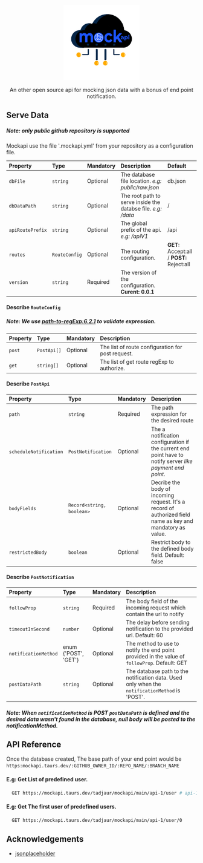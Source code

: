 <p align="center">
  <img src="https://raw.githubusercontent.com/Tadjaur/mockapi/main/assets/logo.png" width="200" alt="Mock Api Logo" />
</p>

<p align="center">
<span> An other open source api for mocking json data with a bonus of end point notification.</span>
</p>


## Serve Data
##### **Note: only public github repository is supported**

Mockapi use the file '.mockapi.yml' from your repository
as a configuration file.


| Property     | Type     | Mandatory | Description                                     | Default        |
| :----------- | :------- | :-------- | :---------------------------------------------- | :------------- |
| `dbFile`     | `string` | Optional  | The database file location. _e.g: public/raw.json_| db.json      |
| `dbDataPath` | `string` | Optional  | The root path to serve inside the databse file. _e.g: /data_ | / |
| `apiRoutePrefix` | `string` | Optional | The global prefix of the api. _e.g: /apiV1_  | /api           |
| `routes`     | `RouteConfig` | Optional | The routing configuration.  | **GET:** Accept:all / **POST:** Reject:all |
| `version`    | `string` | Required  | The version of the configuration. **Curent: 0.0.1** |

#### Describe `RouteConfig`
##### **Note: We use [path-to-regExp:6.2.1](https://github.com/pillarjs/path-to-regexp/tree/v6.2.1) to validate expression.**
| Property     | Type     | Mandatory | Description                                     | 
| :----------- | :------- | :-------- | :---------------------------------------------- | 
| `post` | `PostApi[]` | Optional  | The list of route configuration for post request. |
| `get`  | `string[]`  | Optional  | The list of get route regExp to authorize.  |

#### Describe `PostApi`

| Property     | Type     | Mandatory | Description                                     | 
| :----------- | :------- | :-------- | :---------------------------------------------- | 
| `path`       | `string` | Required  | The path expression for the desired route       |
| `scheduleNotification` | `PostNotification`  | Optional  | The a notification configuration if the current end point have to notify server _like payment end point_.  |
| `bodyFields`    | `Record<string, boolean>`  | Optional  | Decribe the body of incoming request. It's a record of authorized field name as key and mandatory as value.  |
| `restrictedBody` | `boolean`  | Optional  | Restrict body to the defined body field. Default: false |

#### Describe `PostNotification`

| Property     | Type     | Mandatory | Description                                     | 
| :----------- | :------- | :-------- | :---------------------------------------------- | 
| `followProp` | `string` | Required  | The body field of the incoming request which contain the url to notify       |
| `timeoutInSecond` | `number` | Optional |  The delay before sending notification to the provided url. Default: 60  |
| `notificationMethod`    | enum {'POST', 'GET'}  | Optional  | The method to use to notify the end point provided in the value of `followProp`. Default: GET  |
| `postDataPath` | `string`  | Optional  | The database path to the notification data. Used only when the `notificationMethod` is 'POST'. |

##### Note: When `notificationMethod` is POST `postDataPath` is defined and the desired data wasn't found in the database, null body will be posted to the notificationMethod.



## API Reference

Once the database created, The base path of your end point would be `https:mockapi.taurs.dev/:GITHUB_OWNER_ID/:REPO_NAME/:BRANCH_NAME`

#### E.g: Get List of predefined user.

```sh
  GET https://mockapi.taurs.dev/tadjaur/mockapi/main/api-1/user # api-1 here is the defined route prefix.
```
#### E.g: Get The first user of predefined users.

```sh
  GET https://mockapi.taurs.dev/tadjaur/mockapi/main/api-1/user/0
```


## Acknowledgements

 - [jsonplaceholder](jsonplaceholder.typicode.com/)
